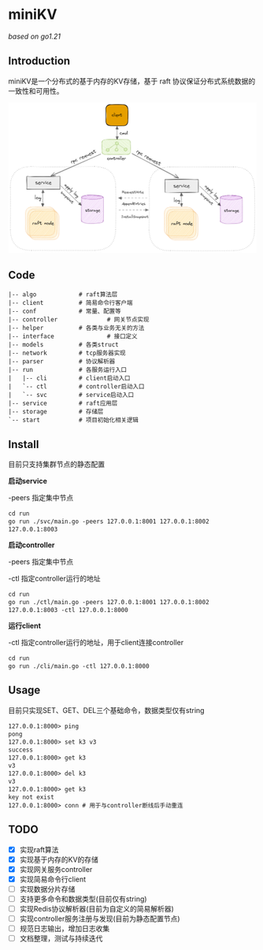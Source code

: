 # miniKV

*based on go1.21*



## Introduction

miniKV是一个分布式的基于内存的KV存储，基于 raft 协议保证分布式系统数据的一致性和可用性。

![system design](https://github.com/DrTinker/miniKV/blob/main/pic/system_structure_export.png)

## Code

```
|-- algo			# raft算法层
|-- client			# 简易命令行客户端
|-- conf			# 常量、配置等
|-- controller		        # 网关节点实现
|-- helper			# 各类与业务无关的方法
|-- interface		        # 接口定义
|-- models			# 各类struct
|-- network			# tcp服务器实现
|-- parser			# 协议解析器
|-- run				# 各服务运行入口
|   |-- cli			# client启动入口
|   `-- ctl			# controller启动入口
|   `-- svc			# service启动入口
|-- service			# raft应用层
|-- storage			# 存储层
`-- start			# 项目初始化相关逻辑
```



## Install

目前只支持集群节点的静态配置

**启动service**

-peers 指定集中节点

```shell
cd run
go run ./svc/main.go -peers 127.0.0.1:8001 127.0.0.1:8002 127.0.0.1:8003
```

**启动controller**

-peers 指定集中节点

-ctl 指定controller运行的地址

```shell
cd run
go run ./ctl/main.go -peers 127.0.0.1:8001 127.0.0.1:8002 127.0.0.1:8003 -ctl 127.0.0.1:8000
```

**运行client**

-ctl 指定controller运行的地址，用于client连接controller

```shell
cd run
go run ./cli/main.go -ctl 127.0.0.1:8000
```



## Usage

目前只实现SET、GET、DEL三个基础命令，数据类型仅有string

```shell
127.0.0.1:8000> ping
pong
127.0.0.1:8000> set k3 v3
success
127.0.0.1:8000> get k3
v3
127.0.0.1:8000> del k3
v3
127.0.0.1:8000> get k3
key not exist
127.0.0.1:8000> conn # 用于与controller断线后手动重连
```



## TODO

- [x] 实现raft算法
- [x] 实现基于内存的KV的存储
- [x] 实现网关服务controller
- [x] 实现简易命令行client
- [ ] 实现数据分片存储
- [ ] 支持更多命令和数据类型(目前仅有string)
- [ ] 实现Redis协议解析器(目前为自定义的简易解析器)
- [ ] 实现controller服务注册与发现(目前为静态配置节点)
- [ ] 规范日志输出，增加日志收集
- [ ] 文档整理，测试与持续迭代

